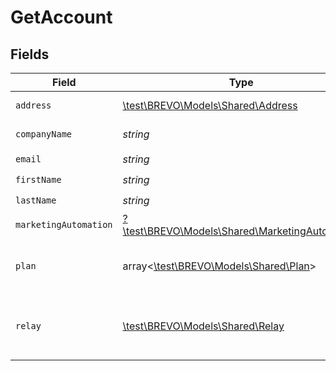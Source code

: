 # GetAccount


## Fields

| Field                                                                                        | Type                                                                                         | Required                                                                                     | Description                                                                                  | Example                                                                                      |
| -------------------------------------------------------------------------------------------- | -------------------------------------------------------------------------------------------- | -------------------------------------------------------------------------------------------- | -------------------------------------------------------------------------------------------- | -------------------------------------------------------------------------------------------- |
| `address`                                                                                    | [\test\BREVO\Models\Shared\Address](../../Models/Shared/Address.md)                          | :heavy_check_mark:                                                                           | Address informations                                                                         |                                                                                              |
| `companyName`                                                                                | *string*                                                                                     | :heavy_check_mark:                                                                           | Name of the company                                                                          | MyCompany                                                                                    |
| `email`                                                                                      | *string*                                                                                     | :heavy_check_mark:                                                                           | Login Email                                                                                  | john.smith@example.com                                                                       |
| `firstName`                                                                                  | *string*                                                                                     | :heavy_check_mark:                                                                           | First Name                                                                                   | John                                                                                         |
| `lastName`                                                                                   | *string*                                                                                     | :heavy_check_mark:                                                                           | Last Name                                                                                    | Smith                                                                                        |
| `marketingAutomation`                                                                        | [?\test\BREVO\Models\Shared\MarketingAutomation](../../Models/Shared/MarketingAutomation.md) | :heavy_minus_sign:                                                                           | N/A                                                                                          |                                                                                              |
| `plan`                                                                                       | array<[\test\BREVO\Models\Shared\Plan](../../Models/Shared/Plan.md)>                         | :heavy_check_mark:                                                                           | Information about your plans and credits                                                     |                                                                                              |
| `relay`                                                                                      | [\test\BREVO\Models\Shared\Relay](../../Models/Shared/Relay.md)                              | :heavy_check_mark:                                                                           | Information about your transactional email account                                           |                                                                                              |